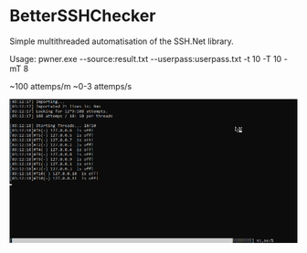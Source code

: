 # BetterSSHChecker
Simple multithreaded automatisation of the SSH.Net library.

Usage:
pwner.exe --source:result.txt --userpass:userpass.txt -t 10 -T 10 -mT 8

~100 attemps/m
~0-3 attemps/s

![welp](img/main.png)
